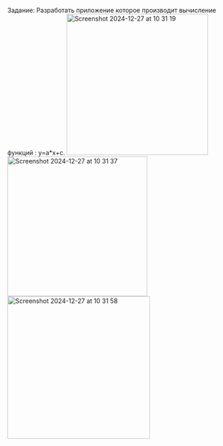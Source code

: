 Задание:
Разработать приложение которое производит вычисление функций : у=a*х+c.
<img width="319" alt="Screenshot 2024-12-27 at 10 31 19" src="https://github.com/user-attachments/assets/bf3db753-3d41-456e-854f-0a6525b10e25" />
<img width="316" alt="Screenshot 2024-12-27 at 10 31 37" src="https://github.com/user-attachments/assets/7c580c20-9604-472f-9fb4-1dd7e2406cce" />
<img width="322" alt="Screenshot 2024-12-27 at 10 31 58" src="https://github.com/user-attachments/assets/b84a3467-c366-4e4a-9461-28e8dda1ffce" />
